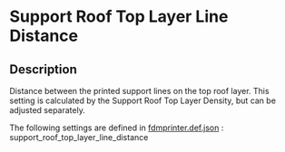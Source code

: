 # Support Roof Top Layer Line Distance

## Description

Distance between the printed support lines on the top roof layer. This setting is calculated by the Support Roof Top Layer Density, but can be adjusted separately.


The following settings are defined in [fdmprinter.def.json](https://github.com/smartavionics/Cura/blob/mb-master/resources/definitions/fdmprinter.def.json) : support_roof_top_layer_line_distance

